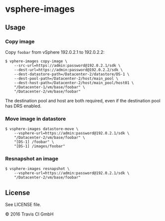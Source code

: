 # vsphere-images

## Usage

### Copy image

Copy `foobar` from vSphere 192.0.2.1 to 192.0.2.2:

```
$ vphere-images copy-image \
	--src-url=https://admin:password@192.0.2.1/sdk \
	--dest-url=https://admin:password@192.0.2.2/sdk \
	--dest-datastore-path=/Datacenter-2/datastore/DS-1 \
	--dest-pool-path=/Datacenter-2/host/main_pool \
	--dest-host-path=/Datacenter-2/host/main_pool/host01 \
	"/Datacenter-1/vm/base/foobar" \
	"/Datacenter-2/vm/base/foobar"
```

The destination pool and host are both required, even if the destination pool has DRS enabled.

### Move image in datastore

```
$ vsphere-images datastore-move \
	--vsphere-url=https://admin:password@192.0.2.1/sdk \
	"/Datacenter-2/vm/base/foobar" \
	"[DS-1] /foobar" \
	"[DS-1] /images/foobar"
```

### Resnapshot an image

```
$ vsphere-images resnapshot \
	--vsphere-url=https://admin:password@192.0.2.1/sdk \
	"/Datacenter-2/vm/base/foobar"
```

## License

See LICENSE file.

© 2016 Travis CI GmbH
